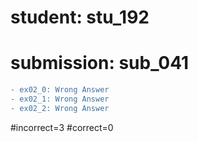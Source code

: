 # student: stu_192
# submission: sub_041

```diff
- ex02_0: Wrong Answer
- ex02_1: Wrong Answer
- ex02_2: Wrong Answer
```
#incorrect=3
#correct=0

